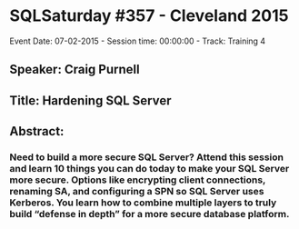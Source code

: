 # SQLSaturday #357 - Cleveland 2015
Event Date: 07-02-2015 - Session time: 00:00:00 - Track: Training 4
## Speaker: Craig Purnell
## Title: Hardening SQL Server
## Abstract:
### Need to build a more secure SQL Server?  Attend this session and learn 10 things you can do today to make your SQL Server more secure. Options like encrypting client connections, renaming SA, and configuring a SPN so SQL Server uses Kerberos.  You learn how to combine multiple layers to truly build “defense in depth” for a more secure database platform.
